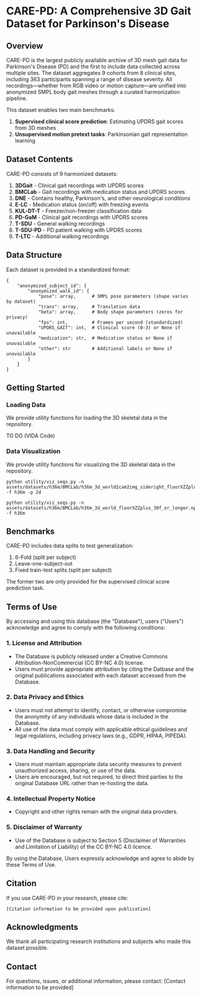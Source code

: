 # CARE-PD: A Comprehensive 3D Gait Dataset for Parkinson's Disease

## Overview

CARE-PD is the largest publicly available archive of 3D mesh gait data for Parkinson's Disease (PD) and the first to include data collected across multiple sites. The dataset aggregates 9 cohorts from 8 clinical sites, including 363 participants spanning a range of disease severity. All recordings—whether from RGB video or motion capture—are unified into anonymized SMPL body gait meshes through a curated harmonization pipeline.

This dataset enables two main benchmarks:
1. **Supervised clinical score prediction**: Estimating UPDRS gait scores from 3D meshes
2. **Unsupervised motion pretext tasks**: Parkinsonian gait representation learning

## Dataset Contents

CARE-PD consists of 9 harmonized datasets:

1. **3DGait** - Clinical gait recordings with UPDRS scores
2. **BMCLab** - Gait recordings with medication status and UPDRS scores
3. **DNE** - Contains healthy, Parkinson's, and other neurological conditions
4. **E-LC** - Medication status (on/off) with freezing events
5. **KUL-DT-T** - Freezer/non-freezer classification data
6. **PD-GaM** - Clinical gait recordings with UPDRS scores
7. **T-SDU** - General walking recordings 
8. **T-SDU-PD** - PD patient walking with UPDRS scores
9. **T-LTC** - Additional walking recordings

## Data Structure

Each dataset is provided in a standardized format:

```
{
    "anonymized_subject_id": {
        "anonymized_walk_id": {
            "pose": array,      # SMPL pose parameters (shape varies by dataset)
            "trans": array,     # Translation data
            "beta": array,      # Body shape parameters (zeros for privacy)
            "fps": int,         # Frames per second (standardized)
            "UPDRS_GAIT": int,  # Clinical score (0-3) or None if unavailable
            "medication": str,  # Medication status or None if unavailable
            "other": str        # Additional labels or None if unavailable
        }
    }
}
```

## Getting Started

### Loading Data

We provide utility functions for loading the 3D skeletal data in the repository.

TO DO (VIDA Code)

### Data Visualization

We provide utility functions for visualizing the 3D skeletal data in the repository.
```
python utility/viz_seqs.py -n assets/datasets/h36m/BMCLab/h36m_3d_world2cam2img_sideright_floorXZZplus_30f_or_longer.npz  -f h36m -p 2d

python utility/viz_seqs.py -n assets/datasets/h36m/BMCLab/h36m_3d_world_floorXZZplus_30f_or_longer.npz  -f h36m
```

## Benchmarks

CARE-PD includes data splits to test generalization:
1. 6-Fold (split per subject)
2. Leave-one-subject-out
3. Fixed train-test splits (split per subject)

The former two are only provided for the supervised clinical score prediction task.

## Terms of Use

By accessing and using this database (the "Database"), users ("Users") acknowledge and agree to comply with the following conditions:

### 1. License and Attribution
- The Database is publicly released under a Creative Commons Attribution-NonCommercial (CC BY-NC 4.0) license.
- Users must provide appropriate attribution by citing the Datbase and the original publications associated with each dataset accessed from the Database. 

### 2. Data Privacy and Ethics
- Users must not attempt to identify, contact, or otherwise compromise the anonymity of any individuals whose data is included in the Database.
- All use of the data must comply with applicable ethical guidelines and legal regulations, including privacy laws (e.g., GDPR, HIPAA, PIPEDA).

### 3. Data Handling and Security
- Users must maintain appropriate data security measures to prevent unauthorized access, sharing, or use of the data.
- Users are encouraged, but not required, to direct third parties to the original Database URL rather than re-hosting the data.

### 4. Intellectual Property Notice
- Copyright and other rights remain with the original data providers.

### 5. Disclaimer of Warranty
- Use of the Database is subject to Section 5 (Disclaimer of Warranties and Limitation of Liability) of the CC BY-NC 4.0 licence.

By using the Database, Users expressly acknowledge and agree to abide by these Terms of Use.

## Citation

If you use CARE-PD in your research, please cite:

```
[Citation information to be provided upon publication]
```

## Acknowledgments

We thank all participating research institutions and subjects who made this dataset possible.

## Contact

For questions, issues, or additional information, please contact:
[Contact information to be provided]
